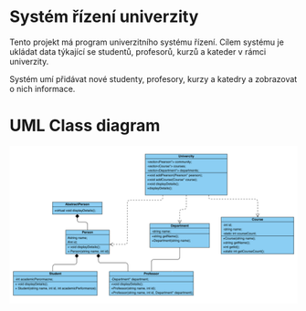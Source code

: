 # Systém řízení univerzity

Tento projekt má program univerzitního systému řízení. Cílem systému je ukládat data týkající se studentů, profesorů, kurzů a kateder v rámci univerzity.

Systém umí přidávat nové studenty, profesory, kurzy a katedry a zobrazovat o nich informace.

# UML Class diagram

![ClassDiagram.png](ClassDiagram.png)